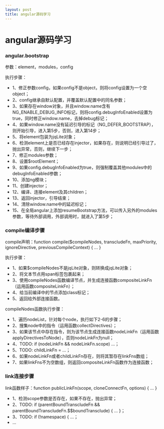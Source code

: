 ```yaml
---
layout: post
title: angular源码学习
---
```

# angular源码学习

### angular.bootstrap

参数：element，modules，config

执行步骤：

* 1、修正参数config，如果config不是object，则将config设置为一个空object；
* 2、config继承自默认配置，并覆盖默认配置中的同名参数；
* 3、如果存在window对象，并且window.name含有NG_ENABLE_DEBUG_INFO标记，则将config.debugInfoEnabled设置为true，同时修正window.name，去掉debug标记；
* 4、如果window.name没有延迟引导的标记（NG_DEFER_BOOTSTRAP），则开始引导，进入第5步，否则，进入第14步；
* 5、将element包装为jqLite对象；
* 6、检测element上是否已经存在injector，如果存在，则说明已经引导过了，抛出异常，否则，继续下一步；
* 7、修正modules参数；
* 8、设置$rootElement；
* 9、如果config.debugInfoEnabled为true，则强制覆盖其他modules中的debugInfoEnabled参数；
* 10、添加ng模块；
* 11、创建injector；
* 12、编译、连接element及其children；
* 13、返回injector，引导结束；
* 14、清除window.name中的延迟标记；
* 15、在全局angular上添加resumeBootstrap方法，可以传入另外的modules参数，等待外部调用，外部调用时，就进入了第5步；

### compile编译步骤

compile声明：function compile($compileNodes, transcludeFn, maxPriority, ignoreDirective, previousCompileContext) { ... }

执行步骤：

* 1、如果$compileNodes不是jqLite对象，则转换成jqLite对象；
* 2、将文本节点用span标签包裹起来；
* 3、使用compileNodes函数编译节点，并生成连接函数compositeLinkFn（运用函数compositeLinkFn）；
* 4、给当前编译中的节点添加class标记；
* 5、返回给外部连接函数。

compileNodes函数执行步骤：

* 1、遍历nodeList，针对每个node，执行如下2-6的步骤；
* 2、搜集node中的指令（运用函数collectDirectives）；
* 3、如果该节点中存在指令，则为该节点生成连接函数nodeLinkFn（运用函数applyDirectivesToNode），否则nodeLinkFn为null；
* 4、TODO: if (nodeLinkFn && nodeLinkFn.scope) ...；
* 5、TODO: childLinkFn = ...；
* 6、如果nodeLinkFn或者childLinkFn存在，则将其暂存在linkFns数组；
* 7、如果linkFns不为空数组，则返回compositeLinkFn函数作为连接函数；

### link连接步骤

link函数样子：function publicLinkFn(scope, cloneConnectFn, options) { ... }

* 1、检测scope参数是否存在，如果不存在，抛出异常；
* 2、TODO: if (parentBoundTranscludeFn && parentBoundTranscludeFn.$$boundTransclude) { ... }；
* 3、TODO: if (!namespace) { ...；
* ...


